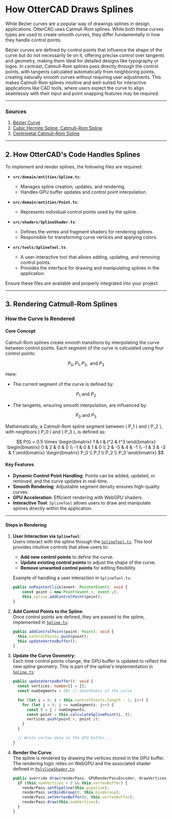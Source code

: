# **How OtterCAD Draws Splines**

While Bezier curves are a popular way of drawings splines in design applications. OtterCAD uses Catmull-Rom splines. While both these curves types are used to create smooth curves, they differ fundamentally in how they handle control points. 

Bézier curves are defined by control points that influence the shape of the curve but do not necessarily lie on it, offering precise control over tangents and geometry, making them ideal for detailed designs like typography or logos. In contrast, Catmull-Rom splines pass directly through the control points, with tangents calculated automatically from neighboring points, creating naturally smooth curves without requiring user adjustments. This makes Catmull-Rom splines intuitive and well-suited for interactive applications like CAD tools, where users expect the curve to align seamlessly with their input and point snapping features may be required.

---

### **Sources**

1. [Bézier Curve](https://en.wikipedia.org/wiki/B%C3%A9zier_curve)  
2. [Cubic Hermite Spline: Catmull–Rom Spline](https://en.wikipedia.org/wiki/Cubic_Hermite_spline#Catmull%E2%80%93Rom_spline)  
3. [Centripetal Catmull–Rom Spline](https://en.wikipedia.org/wiki/Centripetal_Catmull%E2%80%93Rom_spline)

---

## **2. How OtterCAD's Code Handles Splines**

To implement and render splines, the following files are required:

- **`src/domain/entities/Spline.ts`**:
  - Manages spline creation, updates, and rendering.
  - Handles GPU buffer updates and control point interpolation.

- **`src/domain/entities/Point.ts`**:
  - Represents individual control points used by the spline.

- **`src/shaders/SplineShader.ts`**:
  - Defines the vertex and fragment shaders for rendering splines.
  - Responsible for transforming curve vertices and applying colors.

- **`src/tools/SplineTool.ts`**:
  - A user-interactive tool that allows adding, updating, and removing control points.
  - Provides the interface for drawing and manipulating splines in the application.

Ensure these files are available and properly integrated into your project.

---

## **3. Rendering Catmull-Rom Splines**

### **How the Curve Is Rendered**

#### **Core Concept**

Catmull-Rom splines create smooth transitions by interpolating the curve between control points. Each segment of the curve is calculated using four control points:

$$
P_0, P_1, P_2, \text{ and } P_3
$$

Here:

- The current segment of the curve is defined by:

$$
P_1 \text{ and } P_2
$$

- The tangents, ensuring smooth interpolation, are influenced by:

$$
P_0 \text{ and } P_3
$$

Mathematically, a Catmull-Rom spline segment between \( P_1 \) and \( P_2 \), with neighbors \( P_0 \) and \( P_3 \), is defined as:

$$
P(t) = 0.5 \times 
\begin{bmatrix} 
1 & t & t^2 & t^3 
\end{bmatrix}
\begin{bmatrix}
0 & 2 & 0 & 0 \\
-1 & 0 & 1 & 0 \\
2 & -5 & 4 & -1 \\
-1 & 3 & -3 & 1
\end{bmatrix}
\begin{bmatrix} 
P_0 \\ 
P_1 \\ 
P_2 \\ 
P_3 
\end{bmatrix}
$$


#### **Key Features**
- **Dynamic Control Point Handling**: Points can be added, updated, or removed, and the curve updates in real-time.
- **Smooth Rendering**: Adjustable segment density ensures high-quality curves.
- **GPU Acceleration**: Efficient rendering with WebGPU shaders.
- **Interactive Tool**: `SplineTool` allows users to draw and manipulate splines directly within the application.

---

#### **Steps in Rendering**

1. **User Interaction via `SplineTool`**:  
   Users interact with the spline through the [`SplineTool.ts`](https://github.com/CristianSotomayorGit/WebCAD/blob/master/src/domain/tools/DrawingTools/SplineTool.ts). This tool provides intuitive controls that allow users to:
   - **Add new control points** to define the curve.
   - **Update existing control points** to adjust the shape of the curve.
   - **Remove unwanted control points** for editing flexibility.
   
   Example of handling a user interaction in `SplineTool.ts`:
   ```typescript
   public onPointerClick(event: PointerEvent): void {
       const point = new Point(event.x, event.y);
       this.spline.addControlPoint(point);
   }


2. **Add Control Points to the Spline**:  
   Once control points are defined, they are passed to the spline, implemented in [`Spline.ts`](https://github.com/CristianSotomayorGit/WebCAD/blob/master/src/domain/entities/Spline.ts):
   ```typescript
   public addControlPoint(point: Point): void {
     this.controlPoints.push(point);
     this.updateVertexBuffer();
   }
   ```

3. **Update the Curve Geometry**:  
   Each time control points change, the GPU buffer is updated to reflect the new spline geometry. This is part of the spline's implementation in [`Spline.ts`](https://github.com/CristianSotomayorGit/WebCAD/blob/master/src/domain/entities/Spline.ts):
   ```typescript
   public updateVertexBuffer(): void {
     const vertices: number[] = [];
     const numSegments = 20; // Smoothness of the curve

     for (let i = 0; i < this.controlPoints.length - 1; i++) {
       for (let j = 0; j <= numSegments; j++) {
         const t = j / numSegments;
         const point = this.calculateSplinePoint(i, t);
         vertices.push(point.x, point.y);
       }
     }

     // Write vertex data to the GPU buffer...
   }
   ```

4. **Render the Curve**:  
   The spline is rendered by drawing the vertices stored in the GPU buffer. The rendering logic relies on WebGPU and the associated shader defined in [`PolylineShader.ts`](https://github.com/CristianSotomayorGit/WebCAD/blob/master/src/shaders/PolylineShader.ts):
   ```typescript
   public override draw(renderPass: GPURenderPassEncoder, drawVertices: boolean): void {
     if (this.numVertices > 0 && this.vertexBuffer) {
       renderPass.setPipeline(this.pipeline);
       renderPass.setBindGroup(0, this.bindGroup);
       renderPass.setVertexBuffer(0, this.vertexBuffer);
       renderPass.draw(this.numVertices);
     }
   }
   ```
